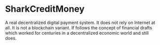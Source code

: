 # SharkCreditMoney 

A real decentralized digital payment system. It does not rely on Internet at all. It is not a blockchain variant. If follows the concept of financial drafts which worked for centuries in a decentralized economic world and still does. 